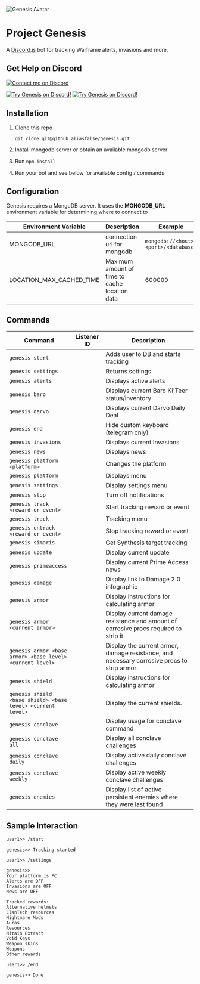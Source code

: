 ![Genesis Avatar](src/resources/cephalon-discord-dark.png)

# Project Genesis
A [Discord.js](http://hydrabolt.github.io/discord.js) bot for tracking Warframe alerts, invasions and more.

## Get Help on Discord

[![Contact me on Discord](https://img.shields.io/badge/discord-Tobiah%238452-7289DA.svg)](https://discord.gg/bZgq6Pt "Contact me on Discord: Tobiah#8452")


[![Try Genesis on Discord!](https://img.shields.io/badge/Discord-Genesis-7289DA.svg)](https://discord.me/cephalon-sanctuary)
[![Try Genesis on Discord!](https://discordapp.com/api/guilds/146691885363232769/embed.png?style=shield)](https://discord.gg/0onjYYKuUBE52UTL "Try Genesis on Discord!")



## Installation

1. Clone this repo

    ```
    git clone git@github.aliasfalse/genesis.git
    ```
2. Install mongodb server or obtain an available mongodb server

3. Run `npm install`

4. Run your bot and see below for available config / commands

## Configuration

Genesis requires a MongoDB server. It uses the **MONGODB_URL** environment variable for determining where to connect to

Environment Variable | Description | Example | Default
--- | --- | --- | ---
MONGODB_URL | connection url for mongodb | `mongodb://<host>:<port>/<database>` | N\A
LOCATION_MAX_CACHED_TIME | Maximum amount of time to cache location data | 600000 | 30000

## Commands

Command | Listener ID | Description
--- | --- | ---
`genesis start` |  | Adds user to DB and starts tracking
`genesis settings` |  | Returns settings
`genesis alerts` |  | Displays active alerts
`genesis baro` |  | Displays current Baro Ki'Teer status/inventory
`genesis darvo` |  | Displays current Darvo Daily Deal
`genesis end` |  | Hide custom keyboard (telegram only)
`genesis invasions` |  | Displays current Invasions
`genesis news` |   | Displays news
`genesis platform <platform>` |  | Changes the platform
`genesis platform` |  | Displays menu
`genesis settings` |  | Display settings menu
`genesis stop` |  | Turn off notifications
`genesis track <reward or event>` |  | Start tracking reward or event
`genesis track` |  | Tracking menu
`genesis untrack <reward or event>` |  | Stop tracking reward or event
`genesis simaris` |  | Get Synthesis target tracking
`genesis update` |  | Display current update
`genesis primeaccess` |  | Display current Prime Access news
`genesis damage` |  | Display link to Damage 2.0 infographic
`genesis armor`  |  | Display instructions for calculating armor
`genesis armor <current armor>` |  | Display current damage resistance and amount of corrosive procs required to strip it
`genesis armor <base armor> <base level> <current level>` | |  Display the current armor, damage resistance, and necessary corrosive procs to strip armor.
`genesis shield`  |  | Display instructions for calculating armor
`genesis shield <base shield> <base level> <current level>` | |  Display the current shields.
`genesis conclave` |  | Display usage for conclave command
`genesis conclave all` |  | Display all conclave challenges
`genesis conclave daily` |  | Display active daily conclave challenges
`genesis conclave weekly` |  | Display active weekly conclave challenges
`genesis enemies` |  | Display list of active persistent enemies where they were last found

## Sample Interaction

```
user1>> /start

genesis>> Tracking started

user1>> /settings

genesis>> 
Your platform is PC
Alerts are OFF
Invasions are OFF
News are OFF

Tracked rewards:
Alternative helmets
ClanTech resources
Nightmare Mods
Auras
Resources
Nitain Extract
Void Keys
Weapon skins
Weapons
Other rewards

user1>> /end

genesis>> Done

```
